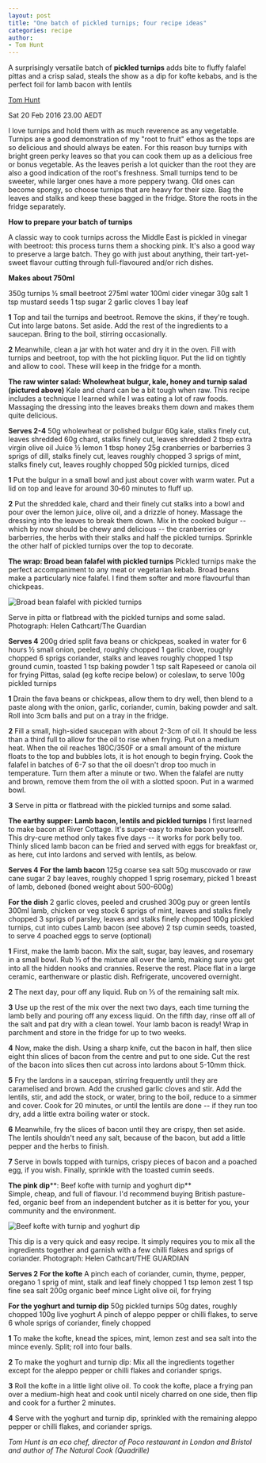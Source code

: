 ```yaml
---
layout: post
title: "One batch of pickled turnips; four recipe ideas"
categories: recipe
author:
- Tom Hunt
---
```



A surprisingly versatile batch of **pickled turnips** adds bite to fluffy falafel pittas and a crisp salad, steals the show as a dip for kofte kebabs, and is the perfect foil for lamb bacon with lentils

[Tom Hunt](https://www.theguardian.com/profile/tom-hunt)

Sat 20 Feb 2016 23.00 AEDT


I love turnips and hold them with as much reverence as any vegetable. Turnips are a good demonstration of my "root to fruit" ethos as the tops are so delicious and should always be eaten. For this reason buy turnips with bright green perky leaves so that you can cook them up as a delicious free or bonus vegetable. As the leaves perish a lot quicker than the root they are also a good indication of the root's freshness. Small turnips tend to be sweeter, while larger ones have a more peppery twang. Old ones can become spongy, so choose turnips that are heavy for their size. Bag the leaves and stalks and keep these bagged in the fridge. Store the roots in the fridge separately.

**How to prepare your batch of turnips**


A classic way to cook turnips across the Middle East is pickled in vinegar with beetroot: this process turns them a shocking pink. It's also a good way to preserve a large batch. They go with just about anything, their tart-yet-sweet flavour cutting through full-flavoured and/or rich dishes.

**Makes about 750ml**

350g turnips
½ small beetroot
275ml water
100ml cider vinegar
30g salt
1 tsp mustard seeds
1 tsp sugar
2 garlic cloves
1 bay leaf

**1** Top and tail the turnips and beetroot. Remove the skins, if they're tough. Cut into large batons. Set aside. Add the rest of the ingredients to a saucepan. Bring to the boil, stirring occasionally.

**2** Meanwhile, clean a jar with hot water and dry it in the oven. Fill with turnips and beetroot, top with the hot pickling liquor. Put the lid on tightly and allow to cool. These will keep in the fridge for a month.

**The raw winter salad: Wholewheat bulgur, kale, honey and turnip salad (pictured above)**
Kale and chard can be a bit tough when raw. This recipe includes a technique I learned while I was eating a lot of raw foods. Massaging the dressing into the leaves breaks them down and makes them quite delicious.

**Serves 2-4**
50g wholewheat or polished bulgur
60g kale, stalks finely cut, leaves shredded
60g chard, stalks finely cut, leaves shredded
2 tbsp extra virgin olive oil
Juice ½ lemon
1 tbsp honey
25g cranberries or barberries
3 sprigs of dill, stalks finely cut, leaves roughly chopped
3 sprigs of mint, stalks finely cut, leaves roughly chopped
50g pickled turnips, diced

**1** Put the bulgur in a small bowl and just about cover with warm water. Put a lid on top and leave for around 30‑60 minutes to fluff up.

**2** Put the shredded kale, chard and their finely cut stalks into a bowl and pour over the lemon juice, olive oil, and a drizzle of honey. Massage the dressing into the leaves to break them down. Mix in the cooked bulgur -- which by now should be chewy and delicious -- the cranberries or barberries, the herbs with their stalks and half the pickled turnips. Sprinkle the other half of pickled turnips over the top to decorate.

**The wrap: Broad bean falafel with pickled turnips**
Pickled turnips make the perfect accompaniment to any meat or vegetarian kebab. Broad beans make a particularly nice falafel. I find them softer and more flavourful than chickpeas.

![Broad bean falafel with pickled turnips](https://i.guim.co.uk/img/media/d77cf1e0469f4bfadccc68004549df5d6161fbd9/0_388_5568_3341/master/5568.jpg?width=445&dpr=1&s=none)

Serve in pitta or flatbread with the pickled turnips and some salad. Photograph: Helen Cathcart/The Guardian

**Serves 4**
200g dried split fava beans or chickpeas, soaked in water for 6 hours
½ small onion, peeled, roughly chopped
1 garlic clove, roughly chopped
6 sprigs coriander, stalks and leaves roughly chopped
1 tsp ground cumin, toasted
1 tsp baking powder
1 tsp salt
Rapeseed or canola oil for frying
Pittas, salad (eg kofte recipe below) or coleslaw, to serve
100g pickled turnips

**1** Drain the fava beans or chickpeas, allow them to dry well, then blend to a paste along with the onion, garlic, coriander, cumin, baking powder and salt. Roll into 3cm balls and put on a tray in the fridge.

**2** Fill a small, high-sided saucepan with about 2-3cm of oil. It should be less than a third full to allow for the oil to rise when frying. Put on a medium heat. When the oil reaches 180C/350F or a small amount of the mixture floats to the top and bubbles lots, it is hot enough to begin frying. Cook the falafel in batches of 6-7 so that the oil doesn't drop too much in temperature. Turn them after a minute or two. When the falafel are nutty and brown, remove them from the oil with a slotted spoon. Put in a warmed bowl.

**3** Serve in pitta or flatbread with the pickled turnips and some salad.

**The earthy supper: Lamb bacon, lentils and pickled turnips**
I first learned to make bacon at River Cottage. It's super-easy to make bacon yourself. This dry-cure method only takes five days -- it works for pork belly too. Thinly sliced lamb bacon can be fried and served with eggs for breakfast or, as here, cut into lardons and served with lentils, as below.

**Serves 4**
**For the lamb bacon**
125g coarse sea salt
50g muscovado or raw cane sugar
2 bay leaves, roughly chopped
1 sprig rosemary, picked
1 breast of lamb, deboned (boned weight about 500-600g)

**For the dish**
2 garlic cloves, peeled and crushed
300g puy or green lentils
300ml lamb, chicken or veg stock
6 sprigs of mint, leaves and stalks finely chopped
3 sprigs of parsley, leaves and stalks finely chopped
100g pickled turnips, cut into cubes
Lamb bacon (see above)
2 tsp cumin seeds, toasted, to serve
4 poached eggs to serve (optional)

**1** First, make the lamb bacon. Mix the salt, sugar, bay leaves, and rosemary in a small bowl. Rub ⅓ of the mixture all over the lamb, making sure you get into all the hidden nooks and crannies. Reserve the rest. Place flat in a large ceramic, earthenware or plastic dish. Refrigerate, uncovered overnight.

**2** The next day, pour off any liquid. Rub on ⅓ of the remaining salt mix.

**3** Use up the rest of the mix over the next two days, each time turning the lamb belly and pouring off any excess liquid. On the fifth day, rinse off all of the salt and pat dry with a clean towel. Your lamb bacon is ready! Wrap in parchment and store in the fridge for up to two weeks.

**4** Now, make the dish. Using a sharp knife, cut the bacon in half, then slice eight thin slices of bacon from the centre and put to one side. Cut the rest of the bacon into slices then cut across into lardons about 5-10mm thick.

**5** Fry the lardons in a saucepan, stirring frequently until they are caramelised and brown. Add the crushed garlic cloves and stir. Add the lentils, stir, and add the stock, or water, bring to the boil, reduce to a simmer and cover. Cook for 20 minutes, or until the lentils are done -- if they run too dry, add a little extra boiling water or stock.

**6** Meanwhile, fry the slices of bacon until they are crispy, then set aside. The lentils shouldn't need any salt, because of the bacon, but add a little pepper and the herbs to finish.

**7** Serve in bowls topped with turnips, crispy pieces of bacon and a poached egg, if you wish. Finally, sprinkle with the toasted cumin seeds.

**The pink dip****: Beef kofte with turnip and yoghurt dip**  
Simple, cheap, and full of flavour. I'd recommend buying British pasture-fed, organic beef from an independent butcher as it is better for you, your community and the environment.

![Beef kofte with turnip and yoghurt dip](https://i.guim.co.uk/img/media/60a466bd7949bc368f02961b5964ac848b28d6f1/0_0_5642_3761/master/5642.jpg?width=445&dpr=1&s=none)

This dip is a very quick and easy recipe. It simply requires you to mix all the ingredients together and garnish with a few chilli flakes and sprigs of coriander. Photograph: Helen Cathcart/THE GUARDIAN

**Serves 2**
**For the kofte**
A pinch each of coriander, cumin, thyme, pepper, oregano
1 sprig of mint, stalk and leaf finely chopped
1 tsp lemon zest
1 tsp fine sea salt
200g organic beef mince
Light olive oil, for frying

**For the yoghurt and turnip dip**
50g pickled turnips
50g dates, roughly chopped
100g live yoghurt
A pinch of aleppo pepper or chilli flakes, to serve
6 whole sprigs of coriander, finely chopped

**1** To make the kofte, knead the spices, mint, lemon zest and sea salt into the mince evenly. Split; roll into four balls.

**2** To make the yoghurt and turnip dip: Mix all the ingredients together except for the aleppo pepper or chilli flakes and coriander sprigs.

**3** Roll the kofte in a little light olive oil. To cook the kofte, place a frying pan over a medium-high heat and cook until nicely charred on one side, then flip and cook for a further 2 minutes.

**4** Serve with the yoghurt and turnip dip, sprinkled with the remaining aleppo pepper or chilli flakes, and coriander sprigs.

*Tom Hunt is an eco chef, director of Poco restaurant in London and Bristol and author of The Natural Cook (Quadrille)*